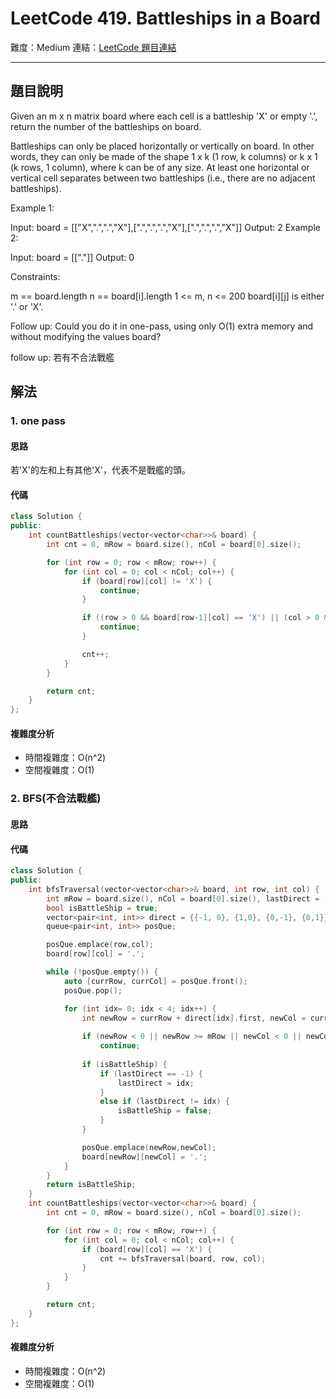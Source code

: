 # LeetCode 419. Battleships in a Board

難度：Medium
連結：[LeetCode 題目連結](https://leetcode.com/problems/battleships-in-a-board/description/)

---

## 題目說明
    
Given an m x n matrix board where each cell is a battleship 'X' or empty '.', return the number of the battleships on board.

Battleships can only be placed horizontally or vertically on board. In other words, they can only be made of the shape 1 x k (1 row, k columns) or k x 1 (k rows, 1 column), where k can be of any size. At least one horizontal or vertical cell separates between two battleships (i.e., there are no adjacent battleships).

 

Example 1:


Input: board = [["X",".",".","X"],[".",".",".","X"],[".",".",".","X"]]
Output: 2
Example 2:

Input: board = [["."]]
Output: 0
 

Constraints:

m == board.length
n == board[i].length
1 <= m, n <= 200
board[i][j] is either '.' or 'X'.
 

Follow up: Could you do it in one-pass, using only O(1) extra memory and without modifying the values board?

follow up: 若有不合法戰艦

## 解法
### 1. one pass
#### 思路

若'X'的左和上有其他'X'，代表不是戰艦的頭。

#### 代碼
```c++
class Solution {
public:
    int countBattleships(vector<vector<char>>& board) {
        int cnt = 0, mRow = board.size(), nCol = board[0].size();

        for (int row = 0; row < mRow; row++) {
            for (int col = 0; col < nCol; col++) {
                if (board[row][col] != 'X') {
                    continue;
                }

                if ((row > 0 && board[row-1][col] == 'X') || (col > 0 && board[row][col-1] == 'X')) {
                    continue;
                }

                cnt++;
            }
        }

        return cnt;
    }
};
```

#### 複雜度分析

- 時間複雜度：O(n^2)
- 空間複雜度：O(1)

### 2. BFS(不合法戰艦)
#### 思路



#### 代碼
```c++
class Solution {
public:
    int bfsTraversal(vector<vector<char>>& board, int row, int col) {
        int mRow = board.size(), nCol = board[0].size(), lastDirect = -1;
        bool isBattleShip = true;
        vector<pair<int, int>> direct = {{-1, 0}, {1,0}, {0,-1}, {0,1}};
        queue<pair<int, int>> posQue;

        posQue.emplace(row,col);
        board[row][col] = '.';

        while (!posQue.empty()) {
            auto [currRow, currCol] = posQue.front();
            posQue.pop();

            for (int idx= 0; idx < 4; idx++) {
                int newRow = currRow + direct[idx].first, newCol = currCol + direct[idx].second;
                
                if (newRow < 0 || newRow >= mRow || newCol < 0 || newCol >= nCol || board[newRow][newCol] != 'X')
                    continue;
                
                if (isBattleShip) {
                    if (lastDirect == -1) {
                        lastDirect = idx;
                    }
                    else if (lastDirect != idx) {
                        isBattleShip = false;
                    }
                }

                posQue.emplace(newRow,newCol);
                board[newRow][newCol] = '.';
            }
        }
        return isBattleShip;
    }
    int countBattleships(vector<vector<char>>& board) {
        int cnt = 0, mRow = board.size(), nCol = board[0].size();

        for (int row = 0; row < mRow; row++) {
            for (int col = 0; col < nCol; col++) {
                if (board[row][col] == 'X') {
                    cnt += bfsTraversal(board, row, col);
                }
            }
        }

        return cnt;
    }
};
```

#### 複雜度分析

- 時間複雜度：O(n^2)
- 空間複雜度：O(1)
